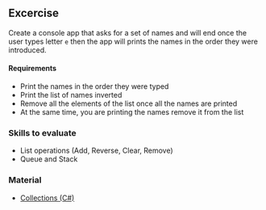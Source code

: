 ## Excercise
Create a console app that asks for a set of names and will end once the user types letter `e` then the app will prints the names in the order they were introduced. 

#### Requirements
 - Print the names in the order they were typed
 - Print the list of names inverted 
 - Remove all the elements of the list once all the names are printed 
 - At the same time, you are printing the names remove it from the list 

### Skills to evaluate
 - List operations (Add, Reverse, Clear, Remove)
 - Queue and Stack

### Material
 - [Collections (C#)](https://docs.microsoft.com/en-us/dotnet/csharp/programming-guide/concepts/collections)